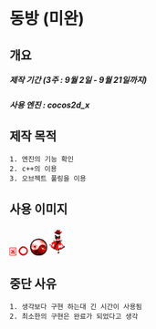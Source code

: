 # 동방 (미완)
## 개요
##### 제작 기간 (3주 : 9월 2일 - 9월 21일까지)
##### 사용 엔진 : cocos2d_x

## 제작 목적
    1. 엔진의 기능 확인
    2. c++의 이용
    3. 오브젝트 풀링을 이용

## 사용 이미지
<img src="./ReadMeImg/Bullet.png" >   
<img src="./ReadMeImg/EnemyBullet.png" >
<img src="./ReadMeImg/SubFire.png" >
<img src="./ReadMeImg/UserIdle01.png" >

## 중단 사유
    1. 생각보다 구현 하는대 긴 시간이 사용됨
    2. 최소한의 구현은 완료가 되었다고 생각
    

